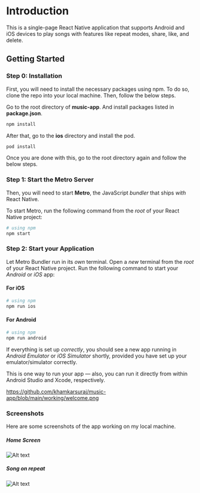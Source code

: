 # Introduction
This is a single-page React Native application that supports Android and iOS devices to play songs with features like repeat modes, share, like, and delete.

## Getting Started

### Step 0: Installation

First, you will need to install the necessary packages using npm. To do so, clone the repo into your local machine. Then, follow the below steps.

Go to the root directory of **music-app**. And install packages listed in **package.json**.

```bash
npm install
```

After that, go to the **ios** directory and install the pod.

```bash
pod install
```
Once you are done with this, go to the root directory again and follow the below steps.


### Step 1: Start the Metro Server

Then, you will need to start **Metro**, the JavaScript _bundler_ that ships _with_ React Native.

To start Metro, run the following command from the _root_ of your React Native project:

```bash
# using npm
npm start
```

### Step 2: Start your Application

Let Metro Bundler run in its _own_ terminal. Open a _new_ terminal from the _root_ of your React Native project. Run the following command to start your _Android_ or _iOS_ app:

#### For iOS

```bash
# using npm
npm run ios
```

#### For Android

```bash
# using npm
npm run android
```

If everything is set up _correctly_, you should see a new app running in _Android Emulator_ or _iOS Simulator_ shortly, provided you have set up your emulator/simulator correctly.

This is one way to run your app — also, you can run it directly from within Android Studio and Xcode, respectively.

https://github.com/khamkarsuraj/music-app/blob/main/working/welcome.png

### Screenshots
Here are some screenshots of the app working on my local machine.

##### Home Screen
![Alt text]('https://github.com/khamkarsuraj/music-app/blob/main/working/welcome.png' "Home Screen")

##### Song on repeat
![Alt text]('https://github.com/khamkarsuraj/music-app/blob/main/working/repeat.png' "Repeat Song")
